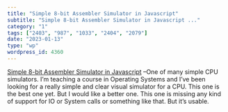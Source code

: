 ```yaml
---
title: "Simple 8-bit Assembler Simulator in Javascript"
subtitle: "Simple 8-bit Assembler Simulator in Javascript ..."
category: "1"
tags: ["2403", "987", "1033", "2404", "2079"]
date: "2023-01-13"
type: "wp"
wordpress_id: 4360
---
```

[ Simple 8-bit Assembler Simulator in Javascript]( https://schweigi.github.io/assembler-simulator/) –One of many simple CPU simulators. I’m teaching a course in Operating Systems and I’ve been looking for a really simple and clear visual simulator for a CPU. This one is the best one yet. But I would like a better one. This one is missing any kind of support for IO or System calls or something like that. But it’s usable.